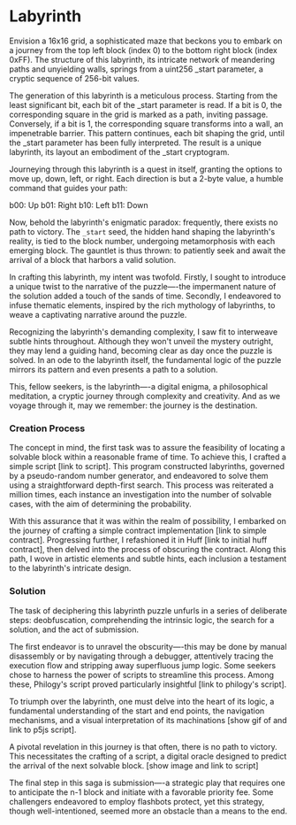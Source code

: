 # Labyrinth

Envision a 16x16 grid, a sophisticated maze that beckons you to embark on a journey from the top left block (index 0) to the bottom right block (index 0xFF). The structure of this labyrinth, its intricate network of meandering paths and unyielding walls, springs from a uint256 _start parameter, a cryptic sequence of 256-bit values.

The generation of this labyrinth is a meticulous process. Starting from the least significant bit, each bit of the _start parameter is read. If a bit is 0, the corresponding square in the grid is marked as a path, inviting passage. Conversely, if a bit is 1, the corresponding square transforms into a wall, an impenetrable barrier. This pattern continues, each bit shaping the grid, until the _start parameter has been fully interpreted. The result is a unique labyrinth, its layout an embodiment of the _start cryptogram.

Journeying through this labyrinth is a quest in itself, granting the options to move up, down, left, or right. Each direction is but a 2-byte value, a humble command that guides your path:

b00: Up
b01: Right
b10: Left
b11: Down

Now, behold the labyrinth's enigmatic paradox: frequently, there exists no path to victory. The `_start` seed, the hidden hand shaping the labyrinth's reality, is tied to the block number, undergoing metamorphosis with each emerging block. The gauntlet is thus thrown: to patiently seek and await the arrival of a block that harbors a valid solution.

In crafting this labyrinth, my intent was twofold. Firstly, I sought to introduce a unique twist to the narrative of the puzzle—-the impermanent nature of the solution added a touch of the sands of time. Secondly, I endeavored to infuse thematic elements, inspired by the rich mythology of labyrinths, to weave a captivating narrative around the puzzle.

Recognizing the labyrinth's demanding complexity, I saw fit to interweave subtle hints throughout. Although they won't unveil the mystery outright, they may lend a guiding hand, becoming clear as day once the puzzle is solved. In an ode to the labyrinth itself, the fundamental logic of the puzzle mirrors its pattern and even presents a path to a solution.

This, fellow seekers, is the labyrinth—-a digital enigma, a philosophical meditation, a cryptic journey through complexity and creativity. And as we voyage through it, may we remember: the journey is the destination.

### Creation Process

The concept in mind, the first task was to assure the feasibility of locating a solvable block within a reasonable frame of time. To achieve this, I crafted a simple script [link to script]. This program constructed labyrinths, governed by a pseudo-random number generator, and endeavored to solve them using a straightforward depth-first search. This process was reiterated a million times, each instance an investigation into the number of solvable cases, with the aim of determining the probability.

With this assurance that it was within the realm of possibility, I embarked on the journey of crafting a simple contract implementation [link to simple contract]. Progressing further, I refashioned it in Huff [link to initial huff contract], then delved into the process of obscuring the contract. Along this path, I wove in artistic elements and subtle hints, each inclusion a testament to the labyrinth's intricate design.

### Solution

The task of deciphering this labyrinth puzzle unfurls in a series of deliberate steps: deobfuscation, comprehending the intrinsic logic, the search for a solution, and the act of submission.

The first endeavor is to unravel the obscurity—-this may be done by manual disassembly or by navigating through a debugger, attentively tracing the execution flow and stripping away superfluous jump logic. Some seekers chose to harness the power of scripts to streamline this process. Among these, Philogy's script proved particularly insightful [link to philogy's script].

To triumph over the labyrinth, one must delve into the heart of its logic, a fundamental understanding of the start and end points, the navigation mechanisms, and a visual interpretation of its machinations [show gif of and link to p5js script].

A pivotal revelation in this journey is that often, there is no path to victory. This necessitates the crafting of a script, a digital oracle designed to predict the arrival of the next solvable block. [show image and link to script]

The final step in this saga is submission—-a strategic play that requires one to anticipate the n-1 block and initiate with a favorable priority fee. Some challengers endeavored to employ flashbots protect, yet this strategy, though well-intentioned, seemed more an obstacle than a means to the end.